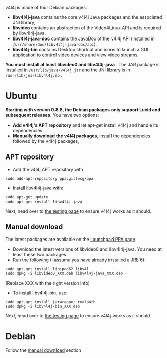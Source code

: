 v4l4j is made of four Debian packages:
  * **libv4l4j-java** contains the core v4l4j Java packages and the associated JNI library,
  * **libvideo** contains an abstraction of the Video4Linux API and is required by libv4l4j-java,
  * **libv4l4j-java-doc** contains the JavaDoc of the v4l4j API (installed in `/usr/share/doc/libv4l4j-java-doc/api`),
  * **libv4l4j-bin** contains Desktop shortcut and icons to launch a GUI application to control video devices and view video streams.

**You must install at least libvideo0 and libv4l4j-java** . The JAR package is installed in `/usr/lib/java/v4l4j.jar` and the JNI library is in `/usr/lib/jni/libv4l4j.so` .

# Ubuntu #

**Starting with version 0.8.8, the Debian packages only support Lucid and subsequent releases.**
You have two options:
  * **Add v4l4j's APT repository** and let apt-get install v4l4j and handle its dependencies
  * **Manually download the v4l4j packages**, install the dependencies followed by the v4l4j packages,

## APT repository ##
  * Add the v4l4j APT repository with
```
sudo add-apt-repository ppa:gillesg/ppa
```
  * Install libv4l4j-java with:
```
sudo apt-get update
sudo apt-get install libv4l4j-java
```

Next, head over to [the testing page](TestingV4l4j.md) to ensure v4l4j works as it should.

## Manual download ##
The latest packages are available on the [Launchpad PPA page](https://launchpad.net/~gillesg/+archive/ppa/+packages).
  * Download the latest versions of libvideo0 and libv4l4j-java. You need at least these two packages.
  * Run the following (I assume you have already installed a JRE 6):
```
sudo apt-get install libjpeg62 libv4l
sudo dpkg -i libvideo0_XXX.deb libv4l4j-java_XXX.deb
```
(Replace XXX with the right version info)
  * To install libv4l4j-bin, use:
```
sudo apt-get install jarwrapper realpath
sudo dpkg -i libv4l4j-bin_XXX.deb
```

Next, head over to [the testing page](TestingV4l4j.md) to ensure v4l4j works as it should.


# Debian #
Follow the [manual download](DebianInstall#Manual_download.md) section